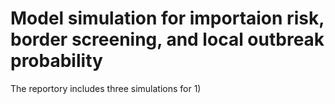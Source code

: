 # Model simulation for importaion risk, border screening, and local outbreak probability
The reportory includes three simulations for 1) 
